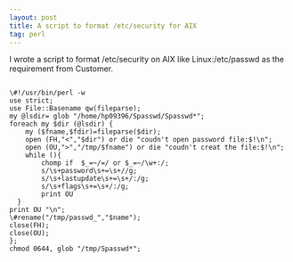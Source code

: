 ```yaml
---
layout: post
title: A script to format /etc/security for AIX
tag: perl
---
```

I wrote a script to format /etc/security  on AIX like Linux:/etc/passwd as the requirement from Customer.
<pre><code>
\#!/usr/bin/perl -w
use strict;
use File::Basename qw(fileparse);
my @lsdir= glob "/home/hp09396/Spasswd/Spasswd*";
foreach my $dir (@lsdir) {
    my ($fname,$fdir)=fileparse($dir);
    open (FH,"<","$dir") or die "coudn't open password file:$!\n";
    open (OU,">","/tmp/$fname") or die "coudn't creat the file:$!\n";
    while (<FH>){
        chomp if  $_=~/=/ or $_=~/\w+:/;
        s/\s+password\s+=\s+//g;
        s/\s+lastupdate\s+=\s+/:/g;
        s/\s+flags\s+=\s+/:/g;
        print OU
  }
print OU "\n";
\#rename("/tmp/passwd_","$name");
close(FH);
close(OU);
};
chmod 0644, glob "/tmp/Spasswd*";
</pre></code>

